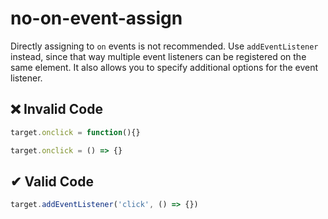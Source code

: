 # no-on-event-assign

Directly assigning to `on` events is not recommended. Use `addEventListener` instead, since that way multiple event listeners can be registered on the same element.
It also allows you to specify additional options for the event listener.

## ❌ Invalid Code

````ts
target.onclick = function(){}

target.onclick = () => {}
````

## ✔ Valid Code

```ts
target.addEventListener('click', () => {})
```
